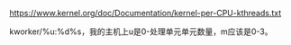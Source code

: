 https://www.kernel.org/doc/Documentation/kernel-per-CPU-kthreads.txt

kworker/%u:%d%s，我的主机上u是0-处理单元单元数量，m应该是0-3。
